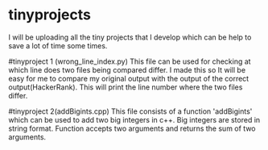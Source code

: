 # tinyprojects
I will be uploading all the tiny projects that I develop which can be help to save a lot of time some times.

#tinyproject 1 (wrong_line_index.py)
This file can be used for checking at which line does two files being compared differ. 
I made this so It will be easy for me to compare my original output with the output of the correct output(HackerRank).
This will print the line number where the two files differ.

#tinyproject 2(addBigints.cpp)
This file consists of a function 'addBigints' which can be used to add two big integers in c++. Big integers are stored in string format. Function accepts two arguments and returns the sum of two arguments.
